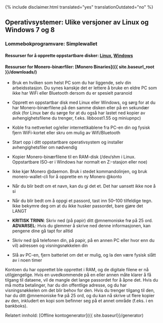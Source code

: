 {% include disclaimer.html translated="yes" translationOutdated="no" %}

## Operativsystemer: Ulike versjoner av Linux og Windows 7 og 8

### Lommebokprogramvare: Simplewallet

#### Ressurser for å opprette oppstartbare disker:  [Linux](http://www.pendrivelinux.com/),       [Windows](https://www.microsoft.com/en-us/download/windows-usb-dvd-download-tool)

#### Ressurser for Monero-binærfiler: [Monero Binaries]({{ site.baseurl_root }}/downloads/)

- Bruk en hvilken som helst PC som du har liggende, selv din
  arbeidsstasjon. Du synes kanskje det er lettere å bruke en eldre PC som
  ikke har WiFi eller Bluetooth dersom du er spesielt paranoid

- Opprett en oppstartbar disk med Linux eller Windows, og sørg for at du har
  Monero-binærfilene på den samme disken eller på en sekundær disk (for
  Linux bør du sørge for at du også har lastet ned kopier av
  avhengighetsfilene du trenger, f.eks. libboost1.55 og miniupnpc)

- Koble fra nettverket og/eller internettkablene fra PC-en din og fysisk
  fjern WiFi-kortet eller skru om mulig av Wifi/Bluetooth

- Start opp i ditt oppstartbare operativsystem og installer
  avhengighetsfiler om nødvendig

- Kopier Monero-binærfilene til en RAM-disk (/dev/shm i Linux. Oppstartbare
  ISO-er i Windows har normalt en Z:-stasjon eller noe)

- Ikke kjør Monero @daemon. Bruk i stedet kommandolinjen, og bruk
  monero-wallet-cli for å opprette en ny Monero @konto

- Når du blir bedt om et navn, kan du gi det et. Det har uansett ikke noe å
  si

- Når du blir bedt om å oppgi et passord, tast inn 50–100 tilfeldige
  tegn. Ikke bekymre deg om at du ikke husker passordet, bare gjøre det
  LANGT

- **KRITISK TRINN**: Skriv ned (på papir) ditt @mnemoniske frø på 25 ord.
**ADVARSEL**: Hvis du glemmer å skrive ned denne informasjonen, kan pengene dine gå tapt for alltid

- Skriv ned (på telefonen din, på papir, på en annen PC eller hvor enn du
  vil) adressen og visningsnøkkelen din

- Slå av PC-en, fjern batteriet om det er mulig, og la den være fysisk slått
  av i noen timer

Kontoen du har opprettet ble opprettet i RAM, og de digitale filene er nå
utilgjengelige. Hvis en uvedkommende på en eller annen måte klarer å få
tilgang til dataene, vil de mangle det lange passordet for å åpne det. Hvis
du må motta betalinger, har du din offentlige adresse, og du har
visningsnøkkelen om det blir behov for den. Hvis du trenger tilgang til den,
har du ditt @mnemoniske frø på 25 ord, og du kan nå skrive ut flere kopier
av den, inkludert en kopi som befinner seg på et annet område (f.eks. i en
bankboks).

Relatert innhold: [Offline kontogenerator]({{ site.baseurl}}/generator)
